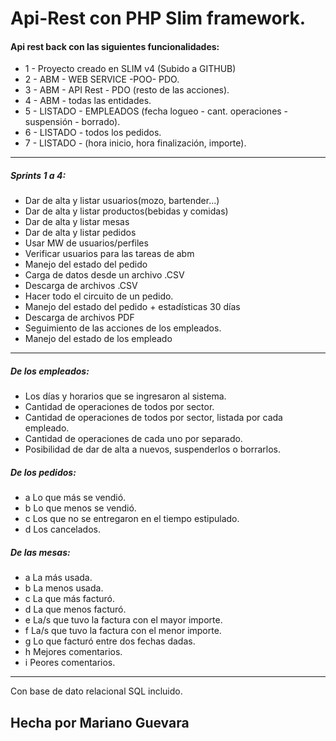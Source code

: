 # Api-Rest con PHP Slim framework.

#### Api rest back con las siguientes funcionalidades:

- 1 - Proyecto creado en SLIM v4 (Subido a GITHUB)
- 2 - ABM - WEB SERVICE -POO- PDO.
- 3 - ABM - API Rest - PDO (resto de las acciones).
- 4 - ABM - todas las entidades.
- 5 - LISTADO - EMPLEADOS (fecha logueo - cant. operaciones - suspensión - borrado).
- 6 - LISTADO - todos los pedidos.
- 7 - LISTADO - (hora inicio, hora finalización, importe).

---

##### Sprints 1 a 4:
- Dar de alta y listar usuarios(mozo, bartender...)
- Dar de alta y listar productos(bebidas y comidas)
- Dar de alta y listar mesas
- Dar de alta y listar pedidos
- Usar MW de usuarios/perfiles
- Verificar usuarios para las tareas de abm
- Manejo del estado del pedido
- Carga de datos desde un archivo .CSV
- Descarga de archivos .CSV
- Hacer todo el circuito de un pedido.
- Manejo del estado del pedido + estadísticas 30 días
- Descarga de archivos PDF
- Seguimiento de las acciones de los empleados.
- Manejo del estado de los empleado

---

##### De los empleados:
- Los días y horarios que se ingresaron al sistema.
- Cantidad de operaciones de todos por sector.
- Cantidad de operaciones de todos por sector, listada por cada empleado.
- Cantidad de operaciones de cada uno por separado.
- Posibilidad de dar de alta a nuevos, suspenderlos o borrarlos.

##### De los pedidos:
- a Lo que más se vendió.
- b Lo que menos se vendió.
- c Los que no se entregaron en el tiempo estipulado.
- d Los cancelados.

##### De las mesas:
- a La más usada.
- b La menos usada.
- c La que más facturó.
- d La que menos facturó.
- e La/s que tuvo la factura con el mayor importe.
- f La/s que tuvo la factura con el menor importe.
- g Lo que facturó entre dos fechas dadas.
- h Mejores comentarios.
- i Peores comentarios.

---

Con base de dato relacional SQL incluido.


## Hecha por Mariano Guevara